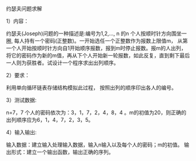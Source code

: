 约瑟夫问题求解

1）内容：

约瑟夫(Joseph)问题的一种描述是:编号为1,2,..., n 的n 个人按顺时针方向围坐一圈, 每人持有一个密码(正整数)。一开始选任一个正整数作为报数上限值m， 从第一个人开始按顺时针方向自1开始顺序报数，报到m时停止报数。报m的人出列，将它的密码作为新的m值，再从下个人开始新一轮报数，如此反复，直到剩下最后一人则为获胜者。试设计一个程序求出出列顺序。

2）要求：

利用单向循环链表存储结构模拟此过程， 按照出列的顺序印出各人的编号。

3）测试数据:

n=7，7 个人的密码依次为：3，1，7，2，4，8，4 。m的初值为20，则正确的出列顺序应为6，1，4，7，2，3，5。

4）输入输出:

输入数据：建立输入处理输入数据，输入n输入以及每个人的密码；m的初值。
输出形式：建立一个输出函数，输出正确的序列。
